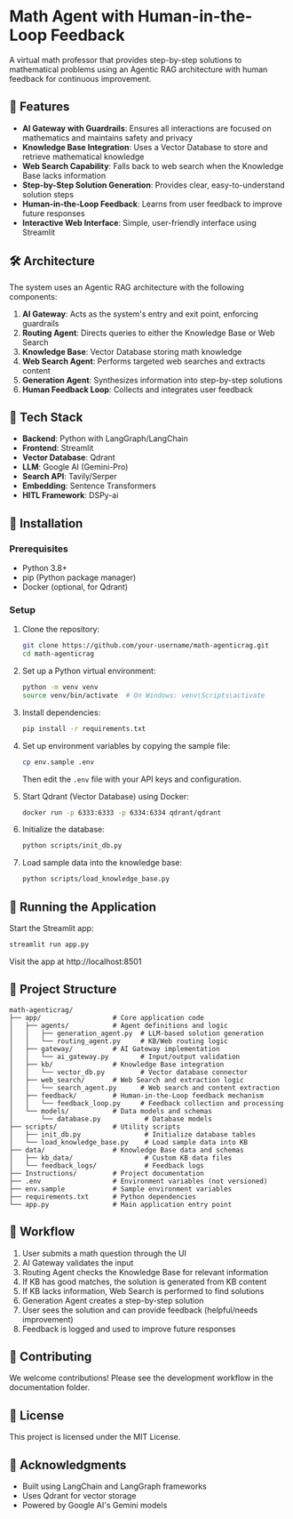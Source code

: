 # Math Agent with Human-in-the-Loop Feedback

A virtual math professor that provides step-by-step solutions to mathematical problems using an Agentic RAG architecture with human feedback for continuous improvement.

## 🚀 Features

- **AI Gateway with Guardrails**: Ensures all interactions are focused on mathematics and maintains safety and privacy
- **Knowledge Base Integration**: Uses a Vector Database to store and retrieve mathematical knowledge
- **Web Search Capability**: Falls back to web search when the Knowledge Base lacks information
- **Step-by-Step Solution Generation**: Provides clear, easy-to-understand solution steps
- **Human-in-the-Loop Feedback**: Learns from user feedback to improve future responses
- **Interactive Web Interface**: Simple, user-friendly interface using Streamlit

## 🛠️ Architecture

The system uses an Agentic RAG architecture with the following components:

1. **AI Gateway**: Acts as the system's entry and exit point, enforcing guardrails
2. **Routing Agent**: Directs queries to either the Knowledge Base or Web Search
3. **Knowledge Base**: Vector Database storing math knowledge
4. **Web Search Agent**: Performs targeted web searches and extracts content
5. **Generation Agent**: Synthesizes information into step-by-step solutions
6. **Human Feedback Loop**: Collects and integrates user feedback

## 🧰 Tech Stack

- **Backend**: Python with LangGraph/LangChain
- **Frontend**: Streamlit
- **Vector Database**: Qdrant
- **LLM**: Google AI (Gemini-Pro)
- **Search API**: Tavily/Serper
- **Embedding**: Sentence Transformers
- **HITL Framework**: DSPy-ai

## 🔧 Installation

### Prerequisites

- Python 3.8+
- pip (Python package manager)
- Docker (optional, for Qdrant)

### Setup

1. Clone the repository:
   ```bash
   git clone https://github.com/your-username/math-agenticrag.git
   cd math-agenticrag
   ```

2. Set up a Python virtual environment:
   ```bash
   python -m venv venv
   source venv/bin/activate  # On Windows: venv\Scripts\activate
   ```

3. Install dependencies:
   ```bash
   pip install -r requirements.txt
   ```

4. Set up environment variables by copying the sample file:
   ```bash
   cp env.sample .env
   ```
   Then edit the `.env` file with your API keys and configuration.

5. Start Qdrant (Vector Database) using Docker:
   ```bash
   docker run -p 6333:6333 -p 6334:6334 qdrant/qdrant
   ```

6. Initialize the database:
   ```bash
   python scripts/init_db.py
   ```

7. Load sample data into the knowledge base:
   ```bash
   python scripts/load_knowledge_base.py
   ```

## 🚀 Running the Application

Start the Streamlit app:

```bash
streamlit run app.py
```

Visit the app at http://localhost:8501

## 📁 Project Structure

```
math-agenticrag/
├── app/                  # Core application code
│   ├── agents/           # Agent definitions and logic
│   │   ├── generation_agent.py  # LLM-based solution generation
│   │   └── routing_agent.py     # KB/Web routing logic
│   ├── gateway/          # AI Gateway implementation
│   │   └── ai_gateway.py        # Input/output validation
│   ├── kb/               # Knowledge Base integration
│   │   └── vector_db.py         # Vector database connector
│   ├── web_search/       # Web Search and extraction logic
│   │   └── search_agent.py      # Web search and content extraction
│   ├── feedback/         # Human-in-the-Loop feedback mechanism
│   │   └── feedback_loop.py     # Feedback collection and processing
│   └── models/           # Data models and schemas
│       └── database.py           # Database models
├── scripts/              # Utility scripts
│   ├── init_db.py                # Initialize database tables
│   └── load_knowledge_base.py    # Load sample data into KB
├── data/                 # Knowledge Base data and schemas
│   ├── kb_data/                  # Custom KB data files
│   └── feedback_logs/            # Feedback logs
├── Instructions/         # Project documentation
├── .env                  # Environment variables (not versioned)
├── env.sample            # Sample environment variables
├── requirements.txt      # Python dependencies
└── app.py                # Main application entry point
```

## 🔄 Workflow

1. User submits a math question through the UI
2. AI Gateway validates the input
3. Routing Agent checks the Knowledge Base for relevant information
4. If KB has good matches, the solution is generated from KB content
5. If KB lacks information, Web Search is performed to find solutions
6. Generation Agent creates a step-by-step solution
7. User sees the solution and can provide feedback (helpful/needs improvement)
8. Feedback is logged and used to improve future responses

## 🤝 Contributing

We welcome contributions! Please see the development workflow in the documentation folder.

## 📝 License

This project is licensed under the MIT License.

## 🙏 Acknowledgments

- Built using LangChain and LangGraph frameworks
- Uses Qdrant for vector storage
- Powered by Google AI's Gemini models

